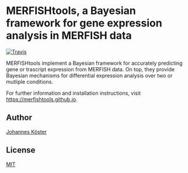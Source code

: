 # MERFISHtools, a Bayesian framework for gene expression analysis in MERFISH data

[![Travis](https://img.shields.io/travis/merfishtools/merfishtools.svg?style=flat-square)](https://travis-ci.org/merfishtools/merfishtools)

MERFISHtools implement a Bayesian framework for accurately predicting gene or trascript expression from MERFISH data.
On top, they provide Bayesian mechanisms for differential expression analysis over two or mutliple conditions.

For further information and installation instructions, visit https://merfishtools.github.io.

## Author

[Johannes Köster](https://johanneskoester.bitbucket.org)

## License

[MIT](LICENSE.md)

